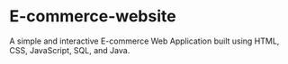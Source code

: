# E-commerce-website
A simple and interactive E-commerce Web Application built using HTML, CSS, JavaScript, SQL, and Java.

